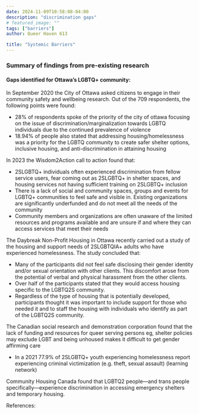 ```yaml
---
date: 2024-11-09T10:58:08-04:00
description: "discrimination gaps"
# featured_image: ""
tags: ["barriers"]
author: Queer Haven 613

title: "Systemic Barriers"
---
```

### Summary of findings from pre-existing research 

#### Gaps identified for Ottawa’s LGBTQ+ community: 

In September 2020 the City of Ottawa asked citizens to engage in their community safety and wellbeing research. Out of the 709 respondents, the following points were found: 
 - 28% of respondents spoke of the priority of the city of ottawa focusing on the issue of discrimination/marginalization towards LGBTQ individuals due to the continued prevalence of violence  
 - 18.94% of people also stated that addressing housing/homelessness was a priority for the LGBTQ community to create safer shelter options, inclusive housing, and anti-discrimination in attaining housing 

In 2023 the Wisdom2Action call to action found that: 
 - 2SLGBTQ+ individuals often experienced discrimination from fellow service users, fear coming out as 2SLGBTQ+ in shelter spaces, and housing services not having sufficient training on 2SLGBTQ+ inclusion 
 - There is a lack of social and community spaces, groups and events for LGBTQ+ communities to feel safe and visible in. Existing organizations are significantly underfunded and do not meet all the needs of the community 
- Community members and organizations are often unaware of the limited resources and programs available and are unsure if and where they can access services that meet their needs 

The Daybreak Non-Profit Housing in Ottawa recently carried out a study of the housing and support needs of 2SLGBTQIA+ adults who have experienced homelessness. The study concluded that: 
 - Many of the participants did not feel safe disclosing their gender identity and/or sexual orientation with other clients. This discomfort arose from the potential of verbal and physical harassment from the other clients. 
 - Over half of the participants stated that they would access housing specific to the LGBTQ2S community. 
 - Regardless of the type of housing that is potentially developed, participants thought it was important to include support for those who needed it and to staff the housing with individuals who identify as part of the LGBTQ2S community. 

The Canadian social research and demonstration corporation found that the lack of funding and resources for queer serving persons eg, shelter policies may exclude LGBT and being unhoused makes it difficult to get gender affirming care 

- In a 2021 77.9% of 2SLGBTQ+ youth experiencing homelessness report experiencing criminal victimization (e.g. theft, sexual assault) (learning network)
  
Community Housing Canada found that LGBTQ2 people—and trans people specifically—experience discrimination in accessing emergency shelters and temporary housing. 

References:

